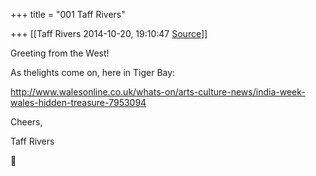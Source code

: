 +++
title = "001 Taff Rivers"

+++
[[Taff Rivers	2014-10-20, 19:10:47 [Source](https://groups.google.com/g/samskrita/c/TzD78pt93gk)]]



  

Greeting from the West!

  

 As thelights come on, here in Tiger Bay:

  

 
<http://www.walesonline.co.uk/whats-on/arts-culture-news/india-week-wales-hidden-treasure-7953094>

  

Cheers,

  

 Taff Rivers



